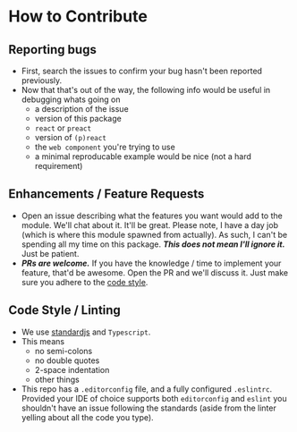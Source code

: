 # How to Contribute

## Reporting bugs
- First, search the issues to confirm your bug hasn't been reported previously.
- Now that that's out of the way, the following info would be useful in debugging
  whats going on
  - a description of the issue
  - version of this package
  - `react` or `preact`
  - version of `(p)react`
  - the `web component` you're trying to use
  - a minimal reproducable example would be nice (not a hard requirement)

## Enhancements / Feature Requests
- Open an issue describing what the features you want would add to the module.
  We'll chat about it. It'll be great. Please note, I have a day job (which is
  where this module spawned from actually). As such, I can't be spending all my
  time on this package. ***This does not mean I'll ignore it.*** Just be
  patient.
- ***PRs are welcome.*** If you have the knowledge / time to implement your
  feature, that'd be awesome. Open the PR and we'll discuss it. Just make sure you
  adhere to the [code style](#code-style-linting).

## Code Style / Linting
- We use [standardjs](https://standardjs.com/) and `Typescript`.
- This means
  - no semi-colons
  - no double quotes
  - 2-space indentation
  - other things
- This repo has a `.editorconfig` file, and a fully configured `.eslintrc`.
  Provided your IDE of choice supports both `editorconfig` and `eslint` you
  shouldn't have an issue following the standards (aside from the linter
  yelling about all the code you type).
